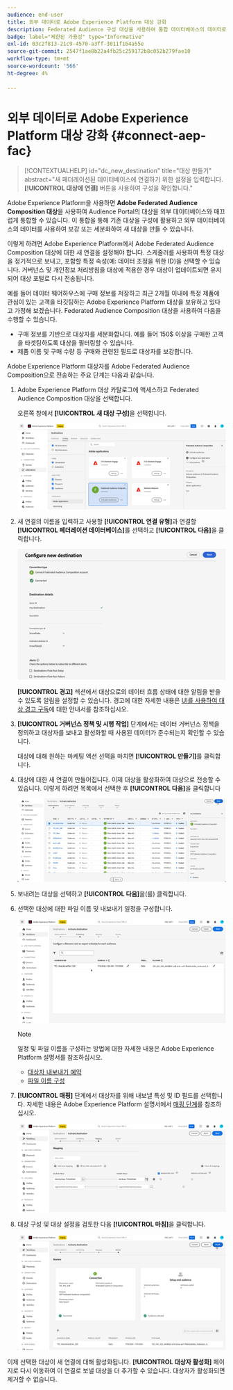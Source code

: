 ```yaml
---
audience: end-user
title: 외부 데이터로 Adobe Experience Platform 대상 강화
description: Federated Audience 구성 대상을 사용하여 통합 데이터베이스의 데이터로 Adobe Experience Platform 대상을 세분화하고 보강하는 방법을 알아봅니다.
badge: label="제한된 가용성" type="Informative"
exl-id: 03c2f813-21c9-4570-a3ff-3011f164a55e
source-git-commit: 2547f1ae8b22a4fb25c259172b8c052b279fae10
workflow-type: tm+mt
source-wordcount: '566'
ht-degree: 4%

---
```


# 외부 데이터로 Adobe Experience Platform 대상 강화 {#connect-aep-fac}

>[!CONTEXTUALHELP]
>id="dc_new_destination"
>title="대상 만들기"
>abstract="새 페더레이션된 데이터베이스에 연결하기 위한 설정을 입력합니다. **[!UICONTROL 대상에 연결]** 버튼을 사용하여 구성을 확인합니다."

Adobe Experience Platform을 사용하면 **Adobe Federated Audience Composition 대상**&#x200B;을 사용하여 Audience Portal의 대상을 외부 데이터베이스와 매끄럽게 통합할 수 있습니다. 이 통합을 통해 기존 대상을 구성에 활용하고 외부 데이터베이스의 데이터를 사용하여 보강 또는 세분화하여 새 대상을 만들 수 있습니다.

이렇게 하려면 Adobe Experience Platform에서 Adobe Federated Audience Composition 대상에 대한 새 연결을 설정해야 합니다. 스케줄러를 사용하여 특정 대상을 정기적으로 보내고, 포함할 특정 속성(예: 데이터 조정을 위한 ID)을 선택할 수 있습니다. 거버넌스 및 개인정보 처리방침을 대상에 적용한 경우 대상이 업데이트되면 유지되어 대상 포털로 다시 전송됩니다.

예를 들어 데이터 웨어하우스에 구매 정보를 저장하고 최근 2개월 이내에 특정 제품에 관심이 있는 고객을 타깃팅하는 Adobe Experience Platform 대상을 보유하고 있다고 가정해 보겠습니다. Federated Audience Composition 대상을 사용하여 다음을 수행할 수 있습니다.

* 구매 정보를 기반으로 대상자를 세분화합니다. 예를 들어 150$ 이상을 구매한 고객을 타겟팅하도록 대상을 필터링할 수 있습니다.
* 제품 이름 및 구매 수량 등 구매와 관련된 필드로 대상자를 보강합니다.

Adobe Experience Platform 대상자를 Adobe Federated Audience Composition으로 전송하는 주요 단계는 다음과 같습니다.

1. Adobe Experience Platform 대상 카탈로그에 액세스하고 Federated Audience Composition 대상을 선택합니다.

   오른쪽 창에서 **[!UICONTROL 새 대상 구성]**&#x200B;을 선택합니다.

   ![](assets/destination-new.png)

1. 새 연결의 이름을 입력하고 사용할 **[!UICONTROL 연결 유형]**&#x200B;과 연결할 **[!UICONTROL 페더레이션 데이터베이스]**&#x200B;를 선택하고 **[!UICONTROL 다음]**&#x200B;을 클릭합니다.

   ![](assets/destination-configure.png)

   **[!UICONTROL 경고]** 섹션에서 대상으로의 데이터 흐름 상태에 대한 알림을 받을 수 있도록 알림을 설정할 수 있습니다. 경고에 대한 자세한 내용은 [UI를 사용하여 대상 경고 구독](https://experienceleague.adobe.com/en/docs/experience-platform/destinations/ui/alerts)에 대한 안내서를 참조하십시오.

1. **[!UICONTROL 거버넌스 정책 및 시행 작업]** 단계에서는 데이터 거버넌스 정책을 정의하고 대상자를 보내고 활성화할 때 사용된 데이터가 준수되는지 확인할 수 있습니다.

   대상에 대해 원하는 마케팅 액션 선택을 마치면 **[!UICONTROL 만들기]**&#x200B;를 클릭합니다.

1. 대상에 대한 새 연결이 만들어집니다. 이제 대상을 활성화하여 대상으로 전송할 수 있습니다. 이렇게 하려면 목록에서 선택한 후 **[!UICONTROL 다음]**&#x200B;을 클릭합니다

   ![](assets/destination-activate.png)

1. 보내려는 대상을 선택하고 **[!UICONTROL 다음]**&#x200B;을(를) 클릭합니다.

1. 선택한 대상에 대한 파일 이름 및 내보내기 일정을 구성합니다.

   ![](assets/destination-schedule.png)

   >[!NOTE]
   >
   >일정 및 파일 이름을 구성하는 방법에 대한 자세한 내용은 Adobe Experience Platform 설명서를 참조하십시오.
   >* [대상자 내보내기 예약](https://experienceleague.adobe.com/en/docs/experience-platform/destinations/ui/activate/activate-batch-profile-destinations#scheduling)
   >* [파일 이름 구성](https://experienceleague.adobe.com/en/docs/experience-platform/destinations/ui/activate/activate-batch-profile-destinations#configure-file-names)

1. **[!UICONTROL 매핑]** 단계에서 대상자를 위해 내보낼 특성 및 ID 필드를 선택합니다. 자세한 내용은 Adobe Experience Platform 설명서에서 [매핑 단계](https://experienceleague.adobe.com/en/docs/experience-platform/destinations/ui/activate/activate-batch-profile-destinations#mapping)를 참조하십시오.

   ![](assets/destination-attributes.png)

1. 대상 구성 및 대상 설정을 검토한 다음 **[!UICONTROL 마침]**&#x200B;을 클릭합니다.

   ![](assets/destination-review.png)

이제 선택한 대상이 새 연결에 대해 활성화됩니다. **[!UICONTROL 대상자 활성화]** 페이지로 다시 이동하여 이 연결로 보낼 대상을 더 추가할 수 있습니다. 대상자가 활성화되면 제거할 수 없습니다.
